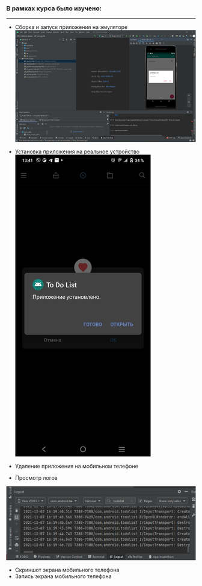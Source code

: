### В рамках курса было изучено:
___________________________________________
- Сборка и запуск приложения на эмуляторе 
![](Emulator.jpg)

- Установка приложения на реальное устройство   
![](Install_App2a.jpg)
- Удаление приложения на мобильном телефоне
- Просмотр логов

![](Android_Studio_log.png)

- Скриншот экрана мобильного телефона
- Запись экрана мобильного телефона
